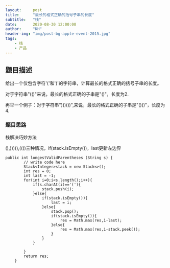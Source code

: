 ```yaml
---
layout:     post
title:      "最长的格式正确的括号子串的长度"
subtitle:   "栈"
date:       2020-08-30 12:00:00
author:     "KH"
header-img: "img/post-bg-apple-event-2015.jpg"
tags:
    - 栈
    - 产品
---
```


> 

## 题目描述

给出一个仅包含字符'('和')'的字符串，计算最长的格式正确的括号子串的长度。

对于字符串"(()"来说，最长的格式正确的子串是"()"，长度为2.

再举一个例子：对于字符串")()())",来说，最长的格式正确的子串是"()()"，长度为4.

### 题目思路

栈解决巧妙方法

(),)))(),((()三种情况，if(stack.isEmpty())，last更新左边界

```vim
public int longestValidParentheses (String s) {
        // write code here
        Stack<Integer>stack = new Stack<>();
        int res = 0;
        int last = -1;
        for(int i=0;i<s.length();i++){
            if(s.charAt(i)=='('){
                stack.push(i);
            }else{
                if(stack.isEmpty()){
                    last = i;
                }else{
                    stack.pop();
                    if(stack.isEmpty()){
                        res = Math.max(res,i-last);
                    }else{
                        res = Math.max(res,i-stack.peek());
                    }
                }
            }
            
        }
        return res;
    }
```





